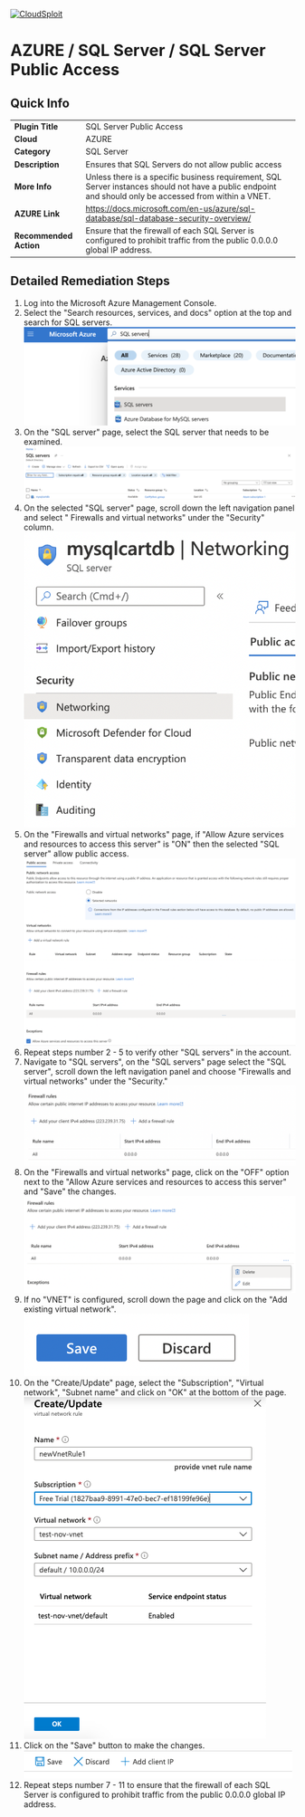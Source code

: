 [![CloudSploit](https://cloudsploit.com/img/logo-new-big-text-100.png "CloudSploit")](https://cloudsploit.com)

# AZURE / SQL Server / SQL Server Public Access

## Quick Info

| | |
|-|-|
| **Plugin Title** | SQL Server Public Access |
| **Cloud** | AZURE |
| **Category** | SQL Server |
| **Description** | Ensures that SQL Servers do not allow public access |
| **More Info** | Unless there is a specific business requirement, SQL Server instances should not have a public endpoint and should only be accessed from within a VNET. |
| **AZURE Link** | https://docs.microsoft.com/en-us/azure/sql-database/sql-database-security-overview/ |
| **Recommended Action** | Ensure that the firewall of each SQL Server is configured to prohibit traffic from the public 0.0.0.0 global IP address. |

## Detailed Remediation Steps
1. Log into the Microsoft Azure Management Console.
2. Select the "Search resources, services, and docs" option at the top and search for SQL servers. </br> <img src="/resources/azure/sqlserver/sql-server-public-access/step2.png"/>
3. On the "SQL server" page, select the SQL server that needs to be examined. </br> <img src="/resources/azure/sqlserver/sql-server-public-access/step3.png"/>
4. On the selected "SQL server" page, scroll down the left navigation panel and select " Firewalls and virtual networks" under the "Security" column.</br> <img src="/resources/azure/sqlserver/sql-server-public-access/step4.png"/>
5. On the "Firewalls and virtual networks" page, if "Allow Azure services and resources to access this server" is "ON" then the selected "SQL server" allow public access.</br> <img src="/resources/azure/sqlserver/sql-server-public-access/step5.png"/>
6. Repeat steps number 2 - 5 to verify other "SQL servers" in the account.</br>
7. Navigate to "SQL servers", on the "SQL servers" page select the "SQL server", scroll down the left navigation panel and choose "Firewalls and virtual networks" under the "Security."</br> <img src="/resources/azure/sqlserver/sql-server-public-access/step7.png"/>
8. On the "Firewalls and virtual networks" page, click on the "OFF" option next to the "Allow Azure services and resources to access this server" and "Save" the changes.</br> <img src="/resources/azure/sqlserver/sql-server-public-access/step8.png"/>
9. If no "VNET" is configured, scroll down the page and click on the "Add existing virtual network".</br> <img src="/resources/azure/sqlserver/sql-server-public-access/step9.png"/>
10. On the "Create/Update" page, select the "Subscription", "Virtual network", "Subnet name" and click on "OK" at the bottom of the page.</br> <img src="/resources/azure/sqlserver/sql-server-public-access/step10.png"/>
11. Click on the "Save" button to make the changes.</br> <img src="/resources/azure/sqlserver/sql-server-public-access/step11.png"/>
12. Repeat steps number 7 - 11 to ensure that the firewall of each SQL Server is configured to prohibit traffic from the public 0.0.0.0 global IP address.</br>
